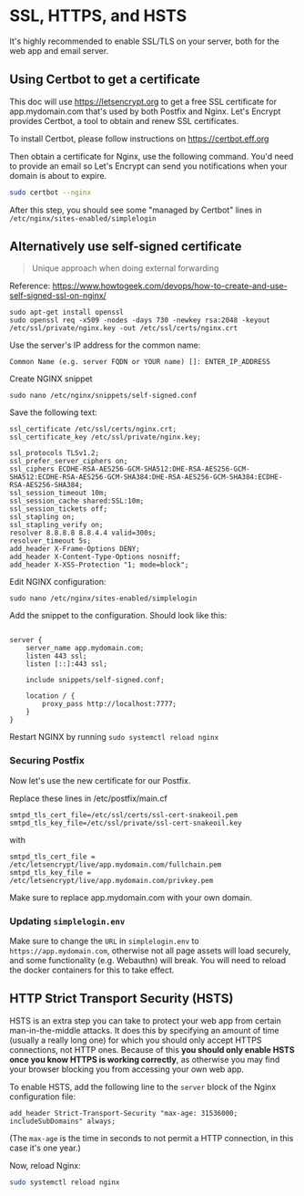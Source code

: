 # SSL, HTTPS, and HSTS

It's highly recommended to enable SSL/TLS on your server, both for the web app and email server.

## Using Certbot to get a certificate

This doc will use https://letsencrypt.org to get a free SSL certificate for app.mydomain.com that's used by both Postfix and Nginx. Let's Encrypt provides Certbot, a tool to obtain and renew SSL certificates.

To install Certbot, please follow instructions on https://certbot.eff.org

Then obtain a certificate for Nginx, use the following command. You'd need to provide an email so Let's Encrypt can send you notifications when your domain is about to expire.

```bash
sudo certbot --nginx
```

After this step, you should see some "managed by Certbot" lines in `/etc/nginx/sites-enabled/simplelogin`

## Alternatively use self-signed certificate

> Unique approach when doing external forwarding

Reference: https://www.howtogeek.com/devops/how-to-create-and-use-self-signed-ssl-on-nginx/

```
sudo apt-get install openssl
sudo openssl req -x509 -nodes -days 730 -newkey rsa:2048 -keyout /etc/ssl/private/nginx.key -out /etc/ssl/certs/nginx.crt
```

Use the server's IP address for the common name:
```
Common Name (e.g. server FQDN or YOUR name) []: ENTER_IP_ADDRESS
```

Create NGINX snippet

```
sudo nano /etc/nginx/snippets/self-signed.conf
```

Save the following text:
```
ssl_certificate /etc/ssl/certs/nginx.crt;
ssl_certificate_key /etc/ssl/private/nginx.key;

ssl_protocols TLSv1.2;
ssl_prefer_server_ciphers on;
ssl_ciphers ECDHE-RSA-AES256-GCM-SHA512:DHE-RSA-AES256-GCM-SHA512:ECDHE-RSA-AES256-GCM-SHA384:DHE-RSA-AES256-GCM-SHA384:ECDHE-RSA-AES256-SHA384;
ssl_session_timeout 10m;
ssl_session_cache shared:SSL:10m;
ssl_session_tickets off;
ssl_stapling on;
ssl_stapling_verify on;
resolver 8.8.8.8 8.8.4.4 valid=300s;
resolver_timeout 5s;
add_header X-Frame-Options DENY;
add_header X-Content-Type-Options nosniff;
add_header X-XSS-Protection "1; mode=block";
```

Edit NGINX configuration:

```
sudo nano /etc/nginx/sites-enabled/simplelogin
```

Add the snippet to the configuration. Should look like this:

```

server {
    server_name app.mydomain.com;
    listen 443 ssl;
    listen [::]:443 ssl;

    include snippets/self-signed.conf;

    location / {
        proxy_pass http://localhost:7777;
    }
}
```

Restart NGINX by running `sudo systemctl reload nginx`

### Securing Postfix

Now let's use the new certificate for our Postfix.

Replace these lines in /etc/postfix/main.cf

```
smtpd_tls_cert_file=/etc/ssl/certs/ssl-cert-snakeoil.pem
smtpd_tls_key_file=/etc/ssl/private/ssl-cert-snakeoil.key
```

with

```
smtpd_tls_cert_file = /etc/letsencrypt/live/app.mydomain.com/fullchain.pem
smtpd_tls_key_file = /etc/letsencrypt/live/app.mydomain.com/privkey.pem
```

Make sure to replace app.mydomain.com with your own domain.

### Updating `simplelogin.env`

Make sure to change the `URL` in `simplelogin.env` to `https://app.mydomain.com`, otherwise not all page assets will load securely, and some functionality (e.g. Webauthn) will break.
You will need to reload the docker containers for this to take effect.

## HTTP Strict Transport Security (HSTS)

HSTS is an extra step you can take to protect your web app from certain man-in-the-middle attacks. It does this by specifying an amount of time (usually a really long one) for which you should only accept HTTPS connections, not HTTP ones. Because of this **you should only enable HSTS once you know HTTPS is working correctly**, as otherwise you may find your browser blocking you from accessing your own web app.

To enable HSTS, add the following line to the `server` block of the Nginx configuration file:

```
add_header Strict-Transport-Security "max-age: 31536000; includeSubDomains" always;
```

(The `max-age` is the time in seconds to not permit a HTTP connection, in this case it's one year.)

Now, reload Nginx:

```bash
sudo systemctl reload nginx
```
